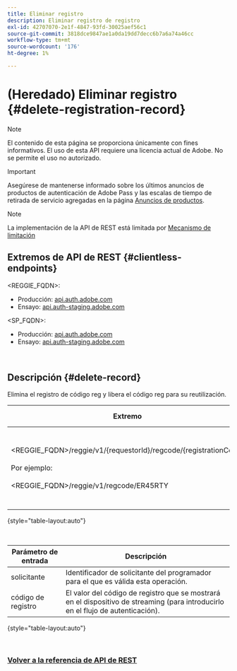 ```yaml
---
title: Eliminar registro
description: Eliminar registro de registro
exl-id: 42707070-2e1f-4847-93fd-30025aef56c1
source-git-commit: 3818dce9847ae1a0da19dd7decc6b7a6a74a46cc
workflow-type: tm+mt
source-wordcount: '176'
ht-degree: 1%

---
```


# (Heredado) Eliminar registro {#delete-registration-record}

>[!NOTE]
>
>El contenido de esta página se proporciona únicamente con fines informativos. El uso de esta API requiere una licencia actual de Adobe. No se permite el uso no autorizado.

>[!IMPORTANT]
>
> Asegúrese de mantenerse informado sobre los últimos anuncios de productos de autenticación de Adobe Pass y las escalas de tiempo de retirada de servicio agregadas en la página [Anuncios de productos](/help/authentication/product-announcements.md).

>[!NOTE]
>
> La implementación de la API de REST está limitada por [Mecanismo de limitación](/help/authentication/integration-guide-programmers/throttling-mechanism.md)

## Extremos de API de REST {#clientless-endpoints}

&lt;REGGIE_FQDN>:

* Producción: [api.auth.adobe.com](http://api.auth.adobe.com/)
* Ensayo: [api.auth-staging.adobe.com](http://api.auth-staging.adobe.com/)

&lt;SP_FQDN>:

* Producción: [api.auth.adobe.com](http://api.auth.adobe.com/)
* Ensayo: [api.auth-staging.adobe.com](http://api.auth-staging.adobe.com/)

</br>


## Descripción {#delete-record}

Elimina el registro de código reg y libera el código reg para su reutilización.

| Extremo | Llamado </br> por | Entrada   </br>Parámetros | Método HTTP </br> | Respuesta | Respuesta HTTP </br> |
| --- | --- | --- | --- | --- | --- |
| &lt;REGGIE_FQDN>/reggie/v1/{requestorId}/regcode/{registrationCode}</br></br>Por ejemplo:</br></br>&lt;REGGIE_FQDN>/reggie/v1/regcode/ER45RTY | Servicio de programador </br></br>o</br></br>de aplicación de streaming | 1. Id. de solicitante </br>    (Componente de ruta de acceso)</br>2.  Código de registro </br>    (Componente Ruta) | DELETE | Ninguno | 204 |

{style="table-layout:auto"}

</br>

| Parámetro de entrada | Descripción |
| --- | --- |
| solicitante | Identificador de solicitante del programador para el que es válida esta operación. |
| código de registro | El valor del código de registro que se mostrará en el dispositivo de streaming (para introducirlo en el flujo de autenticación). |

{style="table-layout:auto"}

</br>

### [Volver a la referencia de API de REST](/help/authentication/integration-guide-programmers/legacy/rest-api-v1/rest-api-reference.md)
